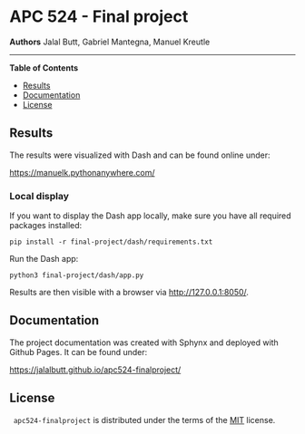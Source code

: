 # APC 524 - Final project

**Authors**
Jalal Butt, Gabriel Mantegna, Manuel Kreutle

-----

**Table of Contents**

- [Results](#results)
- [Documentation](#documentation)
- [License](#license)

## Results

The results were visualized with Dash and can be found online under:

https://manuelk.pythonanywhere.com/

### Local display

If you want to display the Dash app locally, make sure you have all required packages installed:

`pip install -r final-project/dash/requirements.txt`

Run the Dash app:

`python3 final-project/dash/app.py`

Results are then visible with a browser via http://127.0.0.1:8050/.

## Documentation

The project documentation was created with Sphynx and deployed with Github Pages. It can be found under:

https://jalalbutt.github.io/apc524-finalproject/

## License

` apc524-finalproject` is distributed under the terms of the [MIT](https://spdx.org/licenses/MIT.html) license.
